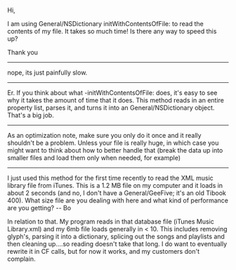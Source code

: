 Hi,

I am using General/NSDictionary initWithContentsOfFile: to read the contents of my file. It takes so much time! Is there any way to speed this up?

Thank you

----
nope, its just painfully slow.

----

Er. If you think about what -initWithContentsOfFile: does, it's easy to see why it takes the amount of time that it does. This method reads in an entire property list, parses it, and turns it into an General/NSDictionary object. That's a big job.

----

As an optimization note, make sure you only do it once and it really shouldn't be a problem. Unless your file is really huge, in which case you might want to think about how to better handle that (break the data up into smaller files and load them only when needed, for example)

----

I just used this method for the first time recently to read the XML music library file from iTunes.  This is a 1.2 MB file on my computer and it loads in about 2 seconds (and no, I don't have a General/GeeFive; it's an old Tibook 400).  What size file are you dealing with here and what kind of performance are you getting?  -- Bo

In relation to that. My program reads in that database file (iTunes Music Library.xml) and my 6mb file loads generally in < 10. This includes removing glyph's, parsing it into a dictionary, splicing out the songs and playlists and then cleaning up....so reading doesn't take that long. I do want to eventually rewrite it in CF calls, but for now it works, and my customers don't complain.